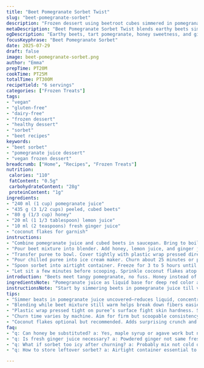 ```yaml
---
title: "Beet Pomegranate Sorbet Twist"
slug: "beet-pomegranate-sorbet"
description: "Frozen dessert using beetroot cubes simmered in pomegranate juice. Sweetened with honey and zesty lemon juice. Pureed until silky, chilled thoroughly, then churned into sorbet. A splash of ginger juice added for subtle heat. Finished with coconut flakes for texture. Vegan, gluten-free, dairy-free. Refreshing, earthy, lightly tangy with a hint of spice."
metaDescription: "Beet Pomegranate Sorbet Twist blends earthy beets simmered in tart pomegranate juice with honey and ginger juice for a vegan, dairy-free frozen treat."
ogDescription: "Earthy beets, tart pomegranate, honey sweetness, and ginger heat churned into a vegan sorbet. Chill long, freeze firm, enjoy with coconut crunch."
focusKeyphrase: "Beet Pomegranate Sorbet"
date: 2025-07-29
draft: false
image: beet-pomegranate-sorbet.png
author: "Emma"
prepTime: PT20M
cookTime: PT25M
totalTime: PT300M
recipeYield: "6 servings"
categories: ["Frozen Treats"]
tags:
- "vegan"
- "gluten-free"
- "dairy-free"
- "frozen dessert"
- "healthy dessert"
- "sorbet"
- "beet recipes"
keywords:
- "beet sorbet"
- "pomegranate juice dessert"
- "vegan frozen dessert"
breadcrumb: ["Home", "Recipes", "Frozen Treats"]
nutrition: 
 calories: "110"
 fatContent: "0.5g"
 carbohydrateContent: "28g"
 proteinContent: "1g"
ingredients:
- "240 ml (1 cup) pomegranate juice"
- "435 g (3 1/2 cups) peeled, cubed beets"
- "80 g (1/3 cup) honey"
- "20 ml (1 1/3 tablespoon) lemon juice"
- "10 ml (2 teaspoons) fresh ginger juice"
- "coconut flakes for garnish"
instructions:
- "Combine pomegranate juice and cubed beets in saucepan. Bring to boil. Reduce heat and simmer, uncovered, 25 minutes until beets are very tender."
- "Pour beet mixture into blender. Add honey, lemon juice, and ginger juice. Blend until completely smooth."
- "Transfer puree to bowl. Cover tightly with plastic wrap pressed directly onto the surface to avoid skin formation. Refrigerate at least 3 hours until cold."
- "Pour chilled puree into ice cream maker. Churn about 25 minutes or per manufacturer’s directions until sorbet thickens."
- "Spoon sorbet into airtight container. Freeze for 3 to 5 hours until firm."
- "Let sit a few minutes before scooping. Sprinkle coconut flakes atop when serving."
introduction: "Beets meet tangy pomegranate, no fuss. Honey instead of sugar for mellow sweetness, ginger juice adds bite. Takes a bit longer in steps than usual but worth waiting. Cold, chunky texture off the table. Coconut flakes? Crunch, crisp contrast. Vibrant color, deep flavor. Freeze and chill, don’t rush. Easy but slow magic. Vegan and allergy-friendly. Old world meets herbal zing, something different from fruits only. Acid and earth collide. Keep it cold, keep it fresh. No dairy, no gluten, all plant-based. Beets simmer till soft, then blitzed with honey and spice. Wait, chill, then churn. The final step: coconut sprinkle, that snap. A quick scoop out of deep freeze and into your mouth. Sharp, sweet, sharp again. Pomegranate juice is more than liquid here; it’s base and tasty body. A refreshing treat that dances a little outside standards."
ingredientsNote: "Pomegranate juice as liquid base for deep red color and balanced tartness. Beets peeled and cubed fairly small for even cooking. Honey substitutes sugar here, slight flavor lift and natural sweetener instead of refined. Lemon juice adds brightness, offsets earthiness. Ginger juice—fresh pressed—not powdered—gives heat but stays fresh, no overpower. Coconut flakes optional garnish but contrasting texture, crunch to otherwise tender sorbet. Honey quantity adjustable to taste and beet sweetness. Keep ginger subtle if sensitive to spice. The juiciness of pomegranate can vary; adjust cooking time if too watery, simmer longer to concentrate flavor and help sorbet freeze solid. Rest time in fridge essential for cooling mixture before churning, impacts texture. Balance acidity with sweetness. Fresh ingredients will make difference; bottled juice should be pure and unsweetened for best results."
instructionsNote: "Start by simmering beets in pomegranate juice till very soft which helps natural sweetness develop and break down fibers. Do not cover fully during simmer to encourage reduction. Blending right after cooking while mixture is hot eases pureeing. Add honey and lemon after to better control sweetness and acidity. Ginger juice last; fresh and potent, blend well for even flavor. Chilling long ensures sorbet churns properly, prevents ice crystals formation. Plastic wrap on surface prevents skin which can cause grainy texture. Sorbet maker timing flexible depending on model but aim for firm yet scoopable texture. Transfer into airtight container locks moisture and flavor. Freezing firm for few hours necessary if planning ahead. Short tempering at serving time softens while holding shape. Coconut flakes final touch gives crunchy contrast that complements smooth cold sorbet. Serve straight or with small salad of greens and nuts for textural play. The sorbet is a sensory experiment: cold, sweet, earthy, tangy, spicy, crunchy all in one spoonful."
tips:
- "Simmer beats in pomegranate juice uncovered—reduces liquid, concentrates flavor. Watch beets soft but not mushy. Smaller cubes, even cooking, no mush boundary. Stir occasionally but gently. Avoid covering so water evaporates, juice thickens, sorbet texture better after chilling."
- "Blending while beet mixture still warm helps break down fibers easier. Add honey, lemon, ginger only after pureeing base. Honey picks up some heat notes from ginger, boosting but not overpowering. Lemon brightens earthiness but balance crucial—too much flattens flavor, too little leaves it dull."
- "Plastic wrap pressed tight on puree’s surface fight skin hardness. Skin forms quickly when chilled exposed air. Skin means grainy sorbet texture later. Chill minimum 3 hours — colder mix churns better, slows ice crystals. Shorter rest = icy sorbet. Plan timing ahead to avoid texture issues."
- "Churn time varies by machine. Aim for firm but scoopable consistency. Over-churning? Sorbet too dense and hard freezes rock solid. Under-churning leaves watery ice crystals. Test halfway through; adjust. Transfer to airtight container fast to trap moisture, keep flavor stable in freezer."
- "Coconut flakes optional but recommended. Adds surprising crunch and flavor twist against silky cold sorbet. Toast flakes lightly for deeper aroma. Sprinkle just before serving; moisture in sorbet softens flakes fast. Store flakes separate if prepping early. Last minute crisp contrast ideal."
faq:
- "q: Can honey be substituted? a: Yes, maple syrup or agave work but note sweetness varies; liquid consistency changes texture slightly. Maple adds woody notes, agave lighter. Adjust amounts. Always add after blending, not during simmer."
- "q: Is fresh ginger juice necessary? a: Powdered ginger not same freshness or punch. Juice pure, subtle heat. If no fresh, omit but flavor shifts. Or try grating ginger, strain juice carefully. Too much spice? Cut back for mild warmth. Balance key."
- "q: What if sorbet too icy after churning? a: Probably mix not cold or churn too short. Chill puree longer. Also try increasing honey slightly for lower freezing point. Longer freeze time helps firm up but ice crystals develop if base not smooth or mix too watery."
- "q: How to store leftover sorbet? a: Airtight container essential to prevent freezer burn. Can keep up to 1 week. Thaw slightly before scooping. Avoid frequent thaw-refreeze. Or freeze small portions to reduce repeated exposure. Label with date, use quick."

---
```

